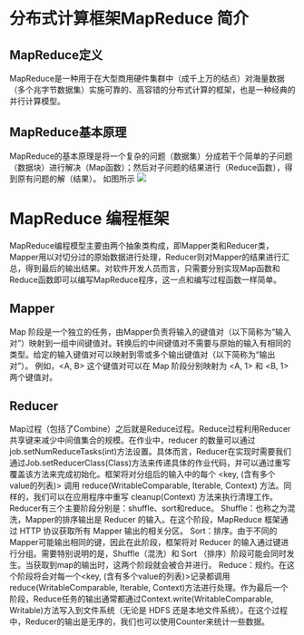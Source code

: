 # 分布式计算框架MapReduce 简介
## MapReduce定义
MapReduce是一种用于在大型商用硬件集群中（成千上万的结点）对海量数据（多个兆字节数据集）实施可靠的、高容错的分布式计算的框架，也是一种经典的并行计算模型。
## MapReduce基本原理
MapReduce的基本原理是将一个复杂的问题（数据集）分成若干个简单的子问题（数据块）进行解决（Map函数）；然后对子问题的结果进行（Reduce函数），得到原有问题的解（结果）。
如图所示
![](https://gimg2.baidu.com/image_search/src=http%3A%2F%2Fimgsa.baidu.com%2Fexp%2Fw%3D500%2Fsign%3Dceb7a531c0bf6c81f7372ce88c3fb1d7%2Fd53f8794a4c27d1e802e7a9d17d5ad6eddc4385a.jpg&refer=http%3A%2F%2Fimgsa.baidu.com&app=2002&size=f9999,10000&q=a80&n=0&g=0n&fmt=auto?sec=1665752061&t=c56622d431fe713e024cf58823ecba34)
# MapReduce 编程框架
MapReduce编程模型主要由两个抽象类构成，即Mapper类和Reducer类，Mapper用以对切分过的原始数据进行处理，Reducer则对Mapper的结果进行汇总，得到最后的输出结果。对软件开发人员而言，只需要分别实现Map函数和Reduce函数即可以编写MapReduce程序，这一点和编写过程函数一样简单。
## Mapper
Map 阶段是一个独立的任务，由Mapper负责将输入的键值对（以下简称为“输入对”）映射到一组中间键值对。转换后的中间键值对不需要与原始的输入有相同的类型。给定的输入键值对可以映射到零或多个输出键值对（以下简称为“输出对”）。
例如，<A, B> 这个键值对可以在 Map 阶段分别映射为 <A, 1> 和 <B, 1> 两个键值对。
## Reducer
Map过程（包括了Combine）之后就是Reduce过程。Reduce过程利用Reducer共享键来减少中间值集合的规模。在作业中，reducer 的数量可以通过job.setNumReduceTasks(int)方法设置。具体而言，Reducer在实现时需要我们通过Job.setReducerClass(Class)方法来传递具体的作业代码，并可以通过重写覆盖该方法来完成初始化。框架将对分组后的输入中的每个 <key, (含有多个value的列表)> 调用 reduce(WritableComparable, Iterable<Writable>, Context) 方法。同样的，我们可以在应用程序中重写 cleanup(Context) 方法来执行清理工作。
Reducer有三个主要阶段分别是：shuffle、sort和reduce。
Shuffle：也称之为混洗，Mapper的排序输出是 Reducer 的输入。在这个阶段，MapReduce 框架通过 HTTP 协议获取所有 Mapper 输出的相关分区。
Sort：排序。由于不同的Mapper可能输出相同的键，因此在此阶段，框架将对 Reducer 的输入通过键进行分组。需要特别说明的是，Shuffle（混洗）和 Sort （排序）阶段可能会同时发生。当获取到map的输出时，这两个阶段就会被合并进行。
Reduce：规约。在这个阶段将会对每一个<key, (含有多个value的列表)>记录都调用reduce(WritableComparable, Iterable<Writable>, Context)方法进行处理。作为最后一个阶段，Reduce任务的输出通常都通过Context.write(WritableComparable, Writable)方法写入到文件系统（无论是 HDFS 还是本地文件系统）。在这个过程中，Reducer的输出是无序的，我们也可以使用Counter来统计一些数据。
